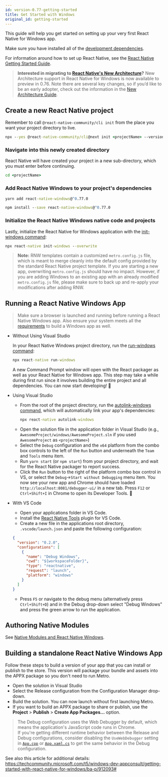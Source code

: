 ```yaml
---
id: version-0.77-getting-started
title: Get Started with Windows
original_id: getting-started
---
```


This guide will help you get started on setting up your very first React Native for Windows app.

Make sure you have installed all of the [development dependencies](rnw-dependencies.md).

For information around how to set up React Native, see the [React Native Getting Started Guide](https://reactnative.dev/docs/getting-started).

> **Interested in migrating to [React Native's New Architecture](https://reactnative.dev/architecture/landing-page)?** New Architecture support in React Native for Windows is now available to preview in 0.76. Note there are several key changes, so if you’d like to be an early adopter, check out the information in the [New Architecture Guide](new-architecture.md). 

## Create a new React Native project

Remember to call `@react-native-community/cli init` from the place you want your project directory to live.

<!-- Note, make sure both `@react-native-community/cli@ABC` and `--version "XYZ"` are pointing to the correct NPM tags in the command below. -->

<!-- 1. For the next version (i.e. in docs/getting-started.md) use "next" for the CLI and "nightly" for the RN version -->
<!-- 2. For the latest stable version in versioned_docs use "latest" for both the CLI and RN version -->
<!-- 3. For older stable versions you'll have to look up the CLI version, but for the RN version use the stable tag name, i.e. "0.73-stable" -->

<!-- See https://www.npmjs.com/package/@react-native-community/cli?activeTab=versions for the CLI version tags. -->
<!-- See https://www.npmjs.com/package/react-native?activeTab=versions for the RN version tags. -->

```bat
npx --yes @react-native-community/cli@next init <projectName> --version "latest"
```

### Navigate into this newly created directory

React Native will have created your project in a new sub-directory, which you must enter before continuing.

```bat
cd <projectName>
```

### Add React Native Windows to your project's dependencies

<!-- Note, make sure "version" is pointing to the correct react-native-windows NPM tag in the command below. -->

<!-- 1. For the next version (i.e. in docs/getting-started.md) use "canary" -->
<!-- 2. For other versions in versioned_docs use the version in the format "^0.XY.0" -->

<!--DOCUSAURUS_CODE_TABS-->

<!--Using Yarn (Recommended)-->

```bat
yarn add react-native-windows@^0.77.0
```

<!--Using NPM-->

```bat
npm install --save react-native-windows@^0.77.0
```

<!--END_DOCUSAURUS_CODE_TABS-->

### Initialize the React Native Windows native code and projects

Lastly, initialize the React Native for Windows application with the [init-windows command](init-windows-cli.md):

```bat
npx react-native init-windows --overwrite
```

> **Note:** RNW templates contain a customized `metro.config.js` file, which is meant to merge cleanly into the default config provided by the standard React Native project template. If you are starting a new app, overwriting `metro.config.js` should have no impact. However, if you are adding Windows to an existing app with an already modified `metro.config.js` file, please make sure to back up and re-apply your modifications after adding RNW.

## Running a React Native Windows App

> Make sure a browser is launched and running before running a React Native Windows app.
> Also ensure your system meets all the [requirements](rnw-dependencies.md) to build a Windows app as well.

- Without Using Visual Studio

  In your React Native Windows project directory, run the [run-windows command](run-windows-cli.md):

  ```bat
  npx react-native run-windows
  ```

  A new Command Prompt window will open with the React packager as well as your React Native for Windows app. This step may take a while during first run since it involves building the entire project and all dependencies. You can now start developing! :tada:

- Using Visual Studio

  - From the root of the project directory, run the [autolink-windows command](autolink-windows-cli.md), which will automatically link your app's dependencies:
    ```bat
    npx react-native autolink-windows
    ```
  - Open the solution file in the application folder in Visual Studio (e.g., `AwesomeProject/windows/AwesomeProject.sln` if you used `AwesomeProject` as `<projectName>`)
  - Select the `Debug` configuration and the `x64` platform from the combo box controls to the left of the `Run` button and underneath the `Team` and `Tools` menu item.
  - Run `yarn start` (or `npm start`) from your project directory, and wait for the React Native packager to report success.
  - Click the `Run` button to the right of the platform combo box control in VS, or select the `Debug`->`Start without Debugging` menu item. You now see your new app and Chrome should have loaded `http://localhost:8081/debugger-ui/` in a new tab. Press `F12` or `Ctrl+Shift+I` in Chrome to open its Developer Tools. :tada:

- With VS Code
  - Open your applications folder in VS Code.
  - Install the [React Native Tools](https://marketplace.visualstudio.com/items?itemName=msjsdiag.vscode-react-native) plugin for VS Code.
  - Create a new file in the applications root directory, `.vscode/launch.json` and paste the following configuration:
  ```json
  {
    "version": "0.2.0",
    "configurations": [
      {
        "name": "Debug Windows",
        "cwd": "${workspaceFolder}",
        "type": "reactnative",
        "request": "launch",
        "platform": "windows"
      }
    ]
  }
  ```
  - Press `F5` or navigate to the debug menu (alternatively press `Ctrl+Shift+D`) and in the Debug drop-down select "Debug Windows" and press the green arrow to run the application.

## Authoring Native Modules

See [Native Modules and React Native Windows](native-modules.md).

## Building a standalone React Native Windows App

Follow these steps to build a version of your app that you can install or publish to the store. This version will package your bundle and assets into the APPX package so you don't need to run Metro.

- Open the solution in Visual Studio
- Select the Release configuration from the Configuration Manager drop-down.
- Build the solution. You can now launch without first launching Metro.
- If you want to build an APPX package to share or publish, use the **Project** > **Publish** > **Create App Packages...** option.

> The Debug configuration uses the Web Debugger by default, which means the application's JavaScript code runs in Chrome.<br>
> If you're getting different runtime behavior between the Release and Debug configurations, consider disabling the `UseWebDebugger` setting in [`App.cpp`](https://github.com/microsoft/react-native-windows/blob/6b415659aa017dbc41e3f28e817fb768a8e80435/vnext/template/cpp-app/src/App.cpp#L30) or [`App.xaml.cs`](https://github.com/microsoft/react-native-windows/blob/6b415659aa017dbc41e3f28e817fb768a8e80435/vnext/template/cs-app/src/App.xaml.cs#L20) to get the same behavior in the Debug configuration.

See also this article for additional details: https://techcommunity.microsoft.com/t5/windows-dev-appconsult/getting-started-with-react-native-for-windows/ba-p/912093#
